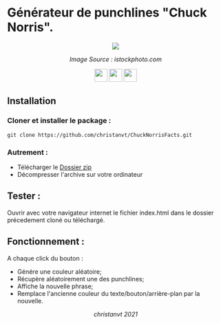 # Générateur de punchlines "Chuck Norris".

<p align="center">
  <img  src="https://media.istockphoto.com/photos/chuck-norriss-star-on-hollywood-walk-of-fame-picture-id487074979">
</p>
<p  align="center" ><em>Image Source : istockphoto.com</em></p>

<p align="center">
  <a href="https://html.spec.whatwg.org/"><img height="30" src="https://img.shields.io/badge/Html-lightgrey?style=flat&logo=html5&logoColor=white&labelColor=f1652a&link=http://left&link=http://right"></a>
  <a href="https://www.w3.org/Style/CSS/"><img height="30" src="https://img.shields.io/badge/CSS-lightgrey?style=flat&logo=css3&logoColor=white&labelColor=2daadf"></a>
  <a href="https://developer.mozilla.org/fr/docs/Web/JavaScript"><img height="30" src="https://img.shields.io/badge/JavaScript-lightgrey?style=flat&logo=javascript&logoColor=white&labelColor=ffd93d"></a>
</p>

## Installation

### Cloner et installer le package :

    git clone https://github.com/christanvt/ChuckNorrisFacts.git

### Autrement :

- Télécharger le [Dossier zip](https://github.com/christanvt/ChuckNorrisFacts/archive/refs/heads/main.zip)
- Décompresser l'archive sur votre ordinateur

## Tester :

Ouvrir avec votre navigateur internet le fichier index.html dans le dossier précedement cloné ou téléchargé.

## Fonctionnement :

A chaque click du bouton :

- Génére une couleur aléatoire;
- Récupère aléatoirement une des punchlines;
- Affiche la nouvelle phrase;
- Remplace l'ancienne couleur du texte/bouton/arrière-plan par la nouvelle.

<p align="center"><em>christanvt 2021</em></p>
